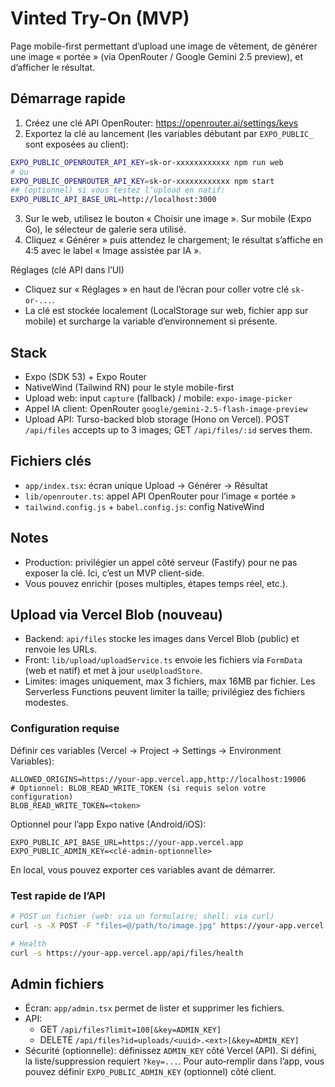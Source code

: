# Vinted Try-On (MVP)

Page mobile-first permettant d’upload une image de vêtement, de générer une image « portée » (via OpenRouter / Google Gemini 2.5 preview), et d’afficher le résultat.

## Démarrage rapide

1. Créez une clé API OpenRouter: https://openrouter.ai/settings/keys
2. Exportez la clé au lancement (les variables débutant par `EXPO_PUBLIC_` sont exposées au client):

```sh
EXPO_PUBLIC_OPENROUTER_API_KEY=sk-or-xxxxxxxxxxxx npm run web
# ou
EXPO_PUBLIC_OPENROUTER_API_KEY=sk-or-xxxxxxxxxxxx npm start
## (optionnel) si vous testez l’upload en natif:
EXPO_PUBLIC_API_BASE_URL=http://localhost:3000
```

3. Sur le web, utilisez le bouton « Choisir une image ». Sur mobile (Expo Go), le sélecteur de galerie sera utilisé.
4. Cliquez « Générer » puis attendez le chargement; le résultat s’affiche en 4:5 avec le label « Image assistée par IA ».

Réglages (clé API dans l’UI)
- Cliquez sur « Réglages » en haut de l’écran pour coller votre clé `sk-or-...`.
- La clé est stockée localement (LocalStorage sur web, fichier app sur mobile) et surcharge la variable d’environnement si présente.

## Stack

- Expo (SDK 53) + Expo Router
- NativeWind (Tailwind RN) pour le style mobile-first
- Upload web: input `capture` (fallback) / mobile: `expo-image-picker`
- Appel IA client: OpenRouter `google/gemini-2.5-flash-image-preview`
- Upload API: Turso-backed blob storage (Hono on Vercel). POST `/api/files` accepts up to 3 images; GET `/api/files/:id` serves them.

## Fichiers clés

- `app/index.tsx`: écran unique Upload → Générer → Résultat
- `lib/openrouter.ts`: appel API OpenRouter pour l’image « portée »
- `tailwind.config.js` + `babel.config.js`: config NativeWind

## Notes

- Production: privilégier un appel côté serveur (Fastify) pour ne pas exposer la clé. Ici, c’est un MVP client-side.
- Vous pouvez enrichir (poses multiples, étapes temps réel, etc.).

## Upload via Vercel Blob (nouveau)

- Backend: `api/files` stocke les images dans Vercel Blob (public) et renvoie les URLs.
- Front: `lib/upload/uploadService.ts` envoie les fichiers via `FormData` (web et natif) et met à jour `useUploadStore`.
- Limites: images uniquement, max 3 fichiers, max 16MB par fichier. Les Serverless Functions peuvent limiter la taille; privilégiez des fichiers modestes.

### Configuration requise

Définir ces variables (Vercel → Project → Settings → Environment Variables):

```
ALLOWED_ORIGINS=https://your-app.vercel.app,http://localhost:19006
# Optionnel: BLOB_READ_WRITE_TOKEN (si requis selon votre configuration)
BLOB_READ_WRITE_TOKEN=<token>
```

Optionnel pour l’app Expo native (Android/iOS):

```
EXPO_PUBLIC_API_BASE_URL=https://your-app.vercel.app
EXPO_PUBLIC_ADMIN_KEY=<clé-admin-optionnelle>
```

En local, vous pouvez exporter ces variables avant de démarrer.

### Test rapide de l’API

```sh
# POST un fichier (web: via un formulaire; shell: via curl)
curl -s -X POST -F "files=@/path/to/image.jpg" https://your-app.vercel.app/api/files | jq

# Health
curl -s https://your-app.vercel.app/api/files/health
```

## Admin fichiers

- Écran: `app/admin.tsx` permet de lister et supprimer les fichiers.
- API:
  - GET `/api/files?limit=100[&key=ADMIN_KEY]`
  - DELETE `/api/files?id=uploads/<uuid>.<ext>[&key=ADMIN_KEY]`
- Sécurité (optionnelle): définissez `ADMIN_KEY` côté Vercel (API). Si défini, la liste/suppression requiert `?key=...`. Pour auto‑remplir dans l’app, vous pouvez définir `EXPO_PUBLIC_ADMIN_KEY` (optionnel) côté client.

